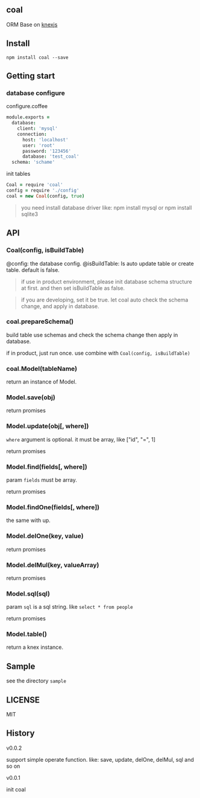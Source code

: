 coal
----------------
  ORM Base on [knexjs](http://knexjs.org)


## Install

```shell
npm install coal --save
```

## Getting start


### database configure

configure.coffee

```coffeescript
module.exports =
  database:
    client: 'mysql'
    connection:
      host: 'localhost'
      user: 'root'
      password: '123456'
      database: 'test_coal'
  schema: 'schame'
```

init tables

```coffeescript
Coal = require 'coal'
config = require './config'
coal = new Coal(config, true)
```

> you need install database driver like: npm install mysql or npm install sqlite3

## API

### Coal(config, isBuildTable)

@config:  the database config.
@isBuildTable: Is auto update table or create table. default is false.

> if use in product environment, please init database schema structure at first.
> and then set isBuildTable as false.

> if you are developing, set it be true. let coal auto check the schema change, and
> apply in database.

### coal.prepareSchema()

build table use schemas and check the schema change then apply in database.

if in product, just run once. use combine with ```Coal(config, isBuildTable)```


### coal.Model(tableName)

return an instance of Model.

### Model.save(obj)

return promises

### Model.update(obj[, where])

```where``` argument is optional. it must be array, like ["id", "=", 1]

return promises

### Model.find(fields[, where])

param ```fields``` must be array. 

return promises

### Model.findOne(fields[, where])

the same with up.

### Model.delOne(key, value)

return promises

### Model.delMul(key, valueArray)

return promises

### Model.sql(sql)

param ```sql``` is a sql string. like ```select * from people```

return promises

### Model.table()

return a knex instance.

## Sample

see the directory ```sample```

## LICENSE

MIT

## History

v0.0.2

  support simple operate function. like: save, update, delOne, delMul, sql and so on

v0.0.1

  init coal

